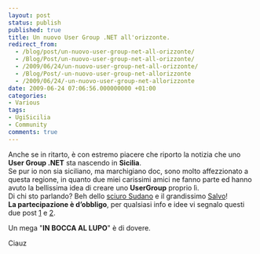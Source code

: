 ```yaml
---
layout: post
status: publish
published: true
title: Un nuovo User Group .NET all'orizzonte.
redirect_from: 
  - /blog/post/un-nuovo-user-group-net-all-orizzonte/
  - /Blog/Post/un-nuovo-user-group-net-all-orizzonte/
  - /2009/06/24/un-nuovo-user-group-net-all-orizzonte/
  - /Blog/Post/-un-nuovo-user-group-net-allorizzonte
  - /2009/06/24/-un-nuovo-user-group-net-allorizzonte
date: 2009-06-24 07:06:56.000000000 +01:00
categories:
- Various
tags:
- UgiSicilia
- Community
comments: true
---
```

<p>Anche se in ritarto, &egrave; con estremo piacere che riporto la notizia che uno <strong>User Group .NET</strong> sta nascendo in <strong>Sicilia</strong>.     <br />
Se pur io non sia siciliano, ma marchigiano doc, sono molto affezzionato a questa regione, in quanto due miei carissimi amici ne fanno parte ed hanno avuto la bellissima idea di creare uno <strong>UserGroup</strong> proprio l&igrave;.    <br />
Di chi sto parlando? Beh dello <a title="Giancarlo Sudano" target="_blank" rel="nofollow" href="http://blogs.ugidotnet.org/janky/Default.aspx">sciuro Sudano</a> e il grandissimo <a title="Salvatore Di Fazio" target="_blank" rel="nofollow" href="http://blogs.ugidotnet.org/salvodifazio/Default.aspx">Salvo</a>!    <br />
<strong>La partecipazione &egrave; d&rsquo;obbligo</strong>, per qualsiasi info e idee vi segnalo questi due post <a title="UgiSicilia by Giancarlo Sudano" target="_blank" rel="nofollow" href="http://blogs.ugidotnet.org/janky/archive/2009/06/18/uno-user-group-.net-anche-in-siciliahellip.aspx">1</a> e <a title="Ugi Sicilia by Salvatore Di Fazio" target="_blank" rel="nofollow" href="http://blogs.ugidotnet.org/SalvoDiFazio/archive/2009/06/19/ugi-sicilia.aspx">2</a>.</p>
<p>Un mega &quot;<strong>IN BOCCA AL LUPO</strong>&quot; &egrave; di dovere.</p>
<p>Ciauz</p>
